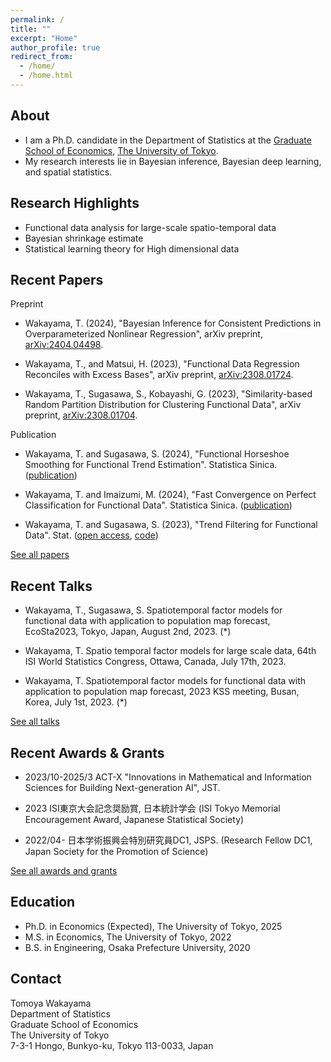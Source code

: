 ```yaml
---
permalink: /
title: ""
excerpt: "Home"
author_profile: true
redirect_from: 
  - /home/
  - /home.html
---
```


About
------
- I am a Ph.D. candidate in the Department of Statistics at the [Graduate School of Economics](https://www.e.u-tokyo.ac.jp/index-e.html), [The University of Tokyo](https://www.u-tokyo.ac.jp/en/index.html). 
- My research interests lie in Bayesian inference, Bayesian deep learning, and spatial statistics.

Research Highlights
------
- Functional data analysis for large-scale spatio-temporal data
- Bayesian shrinkage estimate
- Statistical learning theory for High dimensional data

Recent Papers
------

Preprint

- Wakayama, T. (2024), "Bayesian Inference for Consistent Predictions in Overparameterized Nonlinear Regression", arXiv preprint, [arXiv:2404.04498](https://arxiv.org/abs/2404.04498).

- Wakayama, T., and Matsui, H. (2023), "Functional Data Regression Reconciles with Excess Bases", arXiv preprint, [arXiv:2308.01724](https://arxiv.org/abs/2308.01724).

- Wakayama, T., Sugasawa, S., Kobayashi, G. (2023), "Similarity-based Random Partition Distribution for Clustering Functional Data", arXiv preprint, [arXiv:2308.01704](https://arxiv.org/abs/2308.01704).

Publication

- Wakayama, T. and Sugasawa, S. (2024), "Functional Horseshoe Smoothing for Functional Trend Estimation". Statistica Sinica. ([publication](https://www3.stat.sinica.edu.tw/LatestART/SS-2022-0297\_fp.pdf))

- Wakayama, T. and Imaizumi, M. (2024), "Fast Convergence on Perfect Classification for Functional Data". Statistica Sinica. ([publication](https://www3.stat.sinica.edu.tw/LatestART/SS-2022-0258\_fp.pdf))
  
- Wakayama, T. and Sugasawa, S. (2023), "Trend Filtering for Functional Data". Stat. ([open access](https://onlinelibrary.wiley.com/doi/full/10.1002/sta4.590), [code](https://github.com/TomWaka/Locally-Adaptive-Smoothing-for-Functional-Data))

[See all papers](/papers)

Recent Talks
------
- Wakayama, T., Sugasawa, S. Spatiotemporal factor models for functional data with application to population map forecast, EcoSta2023, Tokyo, Japan, August 2nd, 2023. (*)

- Wakayama, T. Spatio temporal factor models for large scale data, 64th ISI World Statistics Congress, Ottawa, Canada, July 17th, 2023.

- Wakayama, T. Spatiotemporal factor models for functional data with application to population map forecast, 2023 KSS meeting, Busan, Korea, July 1st, 2023. (*)

[See all talks](/talks)


Recent Awards & Grants
------
- 2023/10-2025/3  ACT-X "Innovations in Mathematical and Information Sciences for Building Next-generation AI", JST.

- 2023 ISI東京大会記念奨励賞, 日本統計学会 (ISI Tokyo Memorial Encouragement Award, Japanese Statistical Society)

- 2022/04- 日本学術振興会特別研究員DC1, JSPS. (Research Fellow DC1, Japan Society for the Promotion of Science)

[See all awards and grants](/awards_grants)


Education
------
- Ph.D. in Economics (Expected), The University of Tokyo, 2025
- M.S. in Economics, The University of Tokyo, 2022
- B.S. in Engineering, Osaka Prefecture University, 2020


Contact
------
Tomoya Wakayama  
Department of Statistics  
Graduate School of Economics  
The University of Tokyo  
7-3-1 Hongo, Bunkyo-ku, Tokyo 113-0033, Japan  
